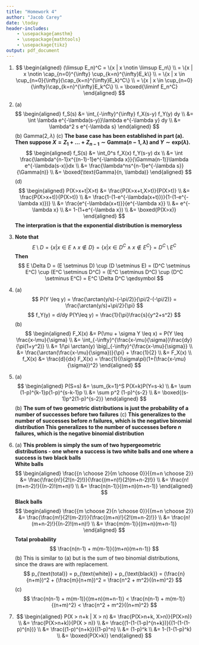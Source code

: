 ```yaml
---
title: "Homework 4"
author: "Jacob Carey"
date: \today
header-includes:
    - \usepackage{amsthm}
    - \usepackage{mathtools}
    - \usepackage{tikz}
output: pdf_document
---
```


1. 
    $$
    \begin{aligned}
    (\limsup E_n)^C = \{x | x \notin \limsup E_n\} \\
    = \{x | x \notin \cap_{n=0}^{\infty} \cup_{k=n}^{\infty}E_k\} \\
    = \{x | x \in \cup_{n=0}{\infty}(\cap_{k=n}^{\infty}E_k)^C\} \\
    = \{x | x \in \cup_{n=0}{\infty}\cap_{k=n}^{\infty}E_k^C\} \\
    = \boxed{\liminf E_n^C}
    \end{aligned}
    $$

2. 
    (a)
        $$
        \begin{aligned}
        f_S(s) &= \int_{-\infty}^{\infty} f_X(s-y) f_Y(y) dy \\
        &= \int \lambda e^{-\lambda(s-y)}\lambda e^{-\lambda y} dy \\
        &= \lambda^2 s e^{-\lambda s}
        \end{aligned}
        $$
    (b) $\text{Gamma}(2, \lambda)$
    (c) **The base case has been established in part (a). Then suppose $X=Z_1 + ... + Z_{n-1} \sim \text{Gamma}(n-1, \lambda)$ and $Y \sim \text{exp}(\lambda)$.** 
        $$
        \begin{aligned}
        f_S(s) &= \int_0^s f_X(x) f_Y(s-y) dx \\
        &= \int \frac{\lambda^{n-1}x^{(n-1)-1}e^{-\lambda x}}{\Gamma(n-1)}\lambda e^{-\lambda(s-x)}dx \\
        &= \frac{\lambda^ns^{n-1}e^{-\lambda s}}{\Gamma(n)} \\
        &= \boxed{\text{Gamma}(n, \lambda)}
        \end{aligned}
        $$
    (d) 
        $$
        \begin{aligned}
        P(X>x+t|X>t) &= \frac{P(X>x+t,X>t)}{P(X>t)} \\
        &= \frac{P(X>x+t)}{P(X>t)} \\
        &= \frac{1-(1-e^{-\lambda(x+t)})}{1-(1-e^{-\lambda x)})} \\
        &= \frac{e^{-\lambda(x+t)}}{e^{-\lambda x}} \\
        &= e^{-\lambda x} \\
        &= 1-(1+e^{-\lambda x}) \\
        &= \boxed{P(X>x)}
        \end{aligned}
        $$
        **The interpration is that the exponential distribution is memoryless**
3. **Note that** 
    $$
    E \setminus D = \{x|x\in E \land x \notin D\} =
    \{x|x\in D^C \land x \notin E^C\} = D^C \setminus E^C
    $$
    **Then**
    $$
    E \Delta D = (E \setminus D) \cup (D \setminus E) = (D^C \setminus E^C) \cup (E^C \setminus D^C) = (E^C \setminus D^C) \cup (D^C \setminus E^C) = E^C \Delta D^C \qedsymbol
    $$

4. 
    (a)
        $$
        P(Y \leq y) = \frac{\arctan(y/s)-(-\pi/2)}{\pi/2-(-\pi/2)} = 
        \frac{\arctan(y/s)+\pi/2}{\pi}
        $$
        $$
        f_Y(y) = d/dy P(Y\leq y) = \frac{1}{\pi}\frac{s}{y^2+s^2}
        $$
    (b) 
        $$
        \begin{aligned}
        F_X(x) &= P(\mu + \sigma Y \leq x) = P(Y \leq \frac{x-\mu}{\sigma} \\
        &= \int_{-\infty}^{\frac{x-\mu}{\sigma}}\frac{dy}{\pi(1+y^2)} \\
        &= 1/\pi \arctan(y) \big|_{-\infty}^{\frac{x-\mu}{\sigma}} \\
        &= \frac{\arctan(\frac{x-\mu}{\sigma})}{\pi} + \frac{1}{2} \\
        &= F_X(x) \\
        f_X(x) &= \frac{d}{dx} F_X(x) = \frac{1}{(\sigma\pi)(1+(\frac{x-\mu}{\sigma})^2}
        \end{aligned}
        $$

5. 
    (a)
        $$
        \begin{aligned}
        P(S=s) &= \sum_{k=1}^S P(X=k)P(Y=s-k) \\
        &= \sum (1-p)^{k-1}p(1-p)^{s-k-1}p \\
        &= \sum p^2 (1-p)^{s-2} \\
        &= \boxed{(s-1)p^2(1-p)^{s-2}}
        \end{aligned}
        $$
    (b) **The sum of two geometric distributions is just the probability of a number of successes before two failures**
    (c) **This generalizes to the number of successes before $n$ failures, which is the negative binomial distribution This generalizes to the number of successes before $n$ failures, which is the negative binomial distribution**

6. 
    (a) **This problem is simply the sum of two hypergeometric distributions - one where a success is two white balls and one where a success is two black balls**  
        **White balls**
        $$
        \begin{aligned}
        \frac{{n \choose 2}{m \choose 0}}{{m+n \choose 2}} &=
        \frac{\frac{n!}{2!(n-2)!}}{\frac{(m+n)!}{2!(m+n-2)!}} \\
        &= \frac{n!(m+n-2)!}{(n-2)!(m+n)!} \\
        &= \frac{n(n-1)}{(m+n)(m+n-1)}
        \end{aligned}
        $$
        **Black balls**
        $$
        \begin{aligned}
        \frac{{m \choose 2}{n \choose 0}}{{m+n \choose 2}} &=
        \frac{\frac{m!}{2!(m-2)!}}{\frac{(m+n)!}{2!(m+n-2)!}} \\
        &= \frac{n!(m+n-2)!}{(n-2)!(m+n)!} \\
        &= \frac{m(m-1)}{(m+n)(m+n-1)}
        \end{aligned}
        $$
        **Total probability**
        $$
        \frac{n(n-1) + m(m-1)}{(m+n)(m+n-1)}
        $$
    (b) This is similar to (a) but is the sum of two binomial distributions, since the draws are with replacement.  
        $$
        p_{\text{total}} = p_{\text{white}} + p_{\text{black}} = (\frac{n}{n+m})^2 + (\frac{m}{n+m})^2 = \frac{n^2 + m^2}{(n+m)^2} 
        $$
    (c) 
        $$
        \frac{n(n-1) + m(m-1)}{(m+n)(m+n-1)} < 
        \frac{n(n-1) + m(m-1)}{(n+m)^2} <
        \frac{n^2 + m^2}{(n+m)^2}
        $$
7. 
    $$
    \begin{aligned}
    P(X > n+k | X > n) &= \frac{P(X>n+k, X>n)}{P(X>n)} \\
    &= \frac{P(X>n+k)}{P(X > n)} \\
    &= \frac{(1-(1-(1-p)^{n+k})}{(1-(1-(1-p)^{n})} \\
    &= \frac{(1-p)^{n+k}}{(1-p)^n} \\
    &= (1-p)^k \\
    &= 1-(1-(1-p)^k) \\
    &= \boxed{P(X>k)}
    \end{aligned}
    $$
